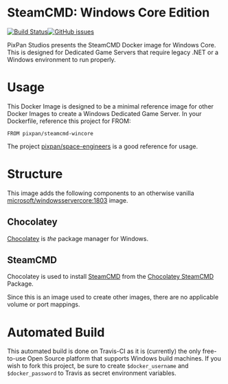 # SteamCMD: Windows Core Edition

[![Build Status](https://travis-ci.com/yamlCase/docker-steamcmd-wincore.svg?branch=master)](https://travis-ci.com/yamlCase/docker-steamcmd-wincore)[![GitHub issues](https://img.shields.io/github/issues/yamlCase/docker-steamcmd-wincore.svg)](https://github.com/yamlCase/docker-steamcmd-wincore/issues)

PixPan Studios presents the SteamCMD Docker image for Windows Core.  This is designed for Dedicated Game Servers that require legacy .NET or a Windows environment to run properly.

# Usage
This Docker Image is designed to be a minimal reference image for other Docker Images to create a Windows Dedicated Game Server.  In your Dockerfile, reference this project for FROM:

 ```
 FROM pixpan/steamcmd-wincore
 ```
 
 The project [pixpan/space-engineers](https://hub.docker.com/r/pixpan/space-engineers/) is a good reference for usage.

# Structure
This image adds the following components to an otherwise vanilla [microsoft/windowsservercore:1803](https://hub.docker.com/r/microsoft/windowsservercore/) image.

## Chocolatey
[Chocolatey](https://chocolatey.org) is *the* package manager for Windows.

## SteamCMD
Chocolatey is used to install [SteamCMD](https://developer.valvesoftware.com/wiki/SteamCMD) from the [Chocolatey SteamCMD](https://chocolatey.org/packages/steamcmd) Package.

Since this is an image used to create other images, there are no applicable volume or port mappings.


# Automated Build
This automated build is done on Travis-CI as it is (currently) the only free-to-use Open Source platform that supports Windows build machines.  If you wish to fork this project, be sure to create `$docker_username` and `$docker_password` to Travis as secret environment variables.